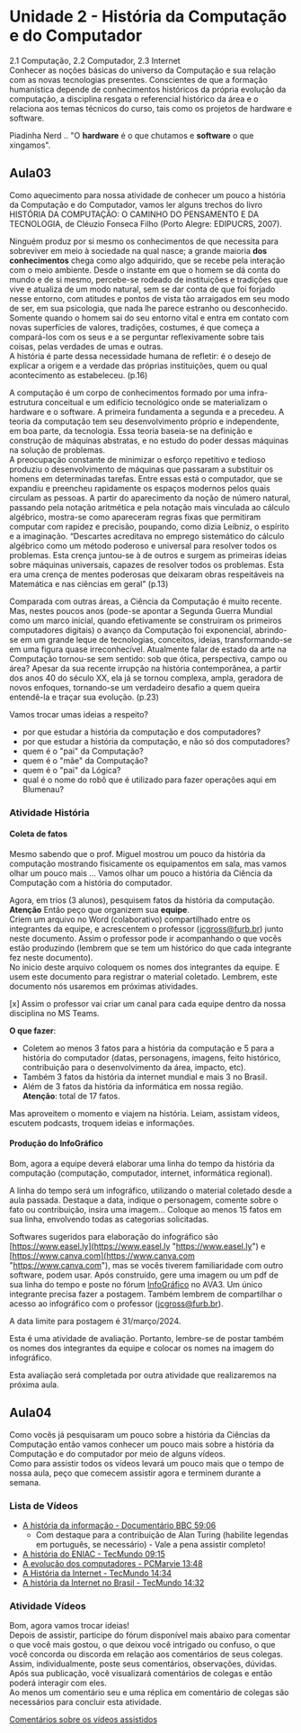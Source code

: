 # Unidade 2 - História da Computação e do Computador

2.1 Computação, 2.2 Computador, 2.3 Internet  
Conhecer as noções básicas do universo da Computação e sua relação com as novas tecnologias presentes. Conscientes de que a formação humanística depende de conhecimentos históricos da própria evolução da computação, a disciplina resgata o referencial histórico da área e o relaciona aos temas técnicos do curso, tais como os projetos de hardware e software.  

Piadinha Nerd .. "O **hardware** é o que chutamos e **software** o que xingamos".  

## Aula03

Como aquecimento para nossa atividade de conhecer um pouco a história da Computação e do Computador, vamos ler alguns trechos do livro HISTÓRIA DA COMPUTAÇÃO: O CAMINHO DO PENSAMENTO E DA TECNOLOGIA, de Cléuzio Fonseca Filho (Porto Alegre: EDIPUCRS, 2007).  

Ninguém produz por si mesmo os conhecimentos de que necessita para sobreviver em meio à sociedade na qual nasce; a grande maioria **dos conhecimentos** chega como algo adquirido, que se recebe pela interação com o meio ambiente. Desde o instante em que o homem se dá conta do mundo e de si mesmo, percebe-se rodeado de  instituições e tradições que vive e atualiza de um modo natural, sem se dar conta de que foi forjado nesse entorno, com atitudes e pontos de vista tão arraigados em seu modo de ser, em sua psicologia, que nada lhe parece estranho ou desconhecido. Somente quando o homem sai do seu entorno vital e entra em contato com novas superfícies de valores, tradições, costumes, é que começa a compará-los com os seus e a se perguntar reflexivamente sobre tais coisas, pelas verdades de umas e outras.  
A história é parte dessa necessidade humana de refletir: é o desejo de explicar a origem e a verdade das próprias instituições, quem ou qual acontecimento as estabeleceu. (p.16)  

A computação é um corpo de conhecimentos formado por uma infra-estrutura conceitual e um edifício tecnológico onde se materializam o hardware e o software. A primeira fundamenta a segunda e a precedeu. A teoria da computação tem seu desenvolvimento próprio e independente, em boa parte, da tecnologia. Essa teoria baseia-se na definição e construção de máquinas abstratas, e no estudo do poder dessas máquinas na solução de problemas.  
A preocupação constante de minimizar o esforço repetitivo e tedioso produziu o desenvolvimento de máquinas que passaram a substituir os homens em determinadas tarefas. Entre essas está o computador, que se expandiu e preencheu rapidamente os espaços modernos pelos quais circulam as pessoas. A partir do aparecimento da noção de número natural, passando pela notação aritmética e pela notação mais vinculada ao cálculo algébrico, mostra-se como apareceram regras fixas que permitiram computar com rapidez e precisão, poupando, como dizia Leibniz, o espírito e a imaginação. “Descartes acreditava no emprego sistemático do cálculo algébrico como um método poderoso e universal para resolver todos os problemas. Esta crença juntou-se à de outros e surgem as primeiras ideias sobre máquinas universais, capazes de resolver todos os problemas. Esta era uma crença de mentes poderosas que deixaram obras respeitáveis na Matemática e nas ciências em geral” (p.13)  

Comparada com outras áreas, a Ciência da Computação é muito recente. Mas, nestes poucos anos (pode-se apontar a Segunda Guerra Mundial como um marco inicial, quando efetivamente se construíram os primeiros computadores digitais) o avanço da Computação foi exponencial, abrindo-se em um grande leque de tecnologias, conceitos, ideias, transformando-se em uma figura quase irreconhecível. Atualmente falar de estado da arte na Computação tornou-se sem sentido: sob que ótica, perspectiva, campo ou área? Apesar da sua recente irrupção na história contemporânea, a partir dos anos 40 do século XX, ela já se tornou complexa, ampla, geradora de novos enfoques, tornando-se um verdadeiro desafio a quem queira entendê-la e traçar sua evolução. (p.23)  

Vamos trocar umas ideias a respeito?  

- por que estudar a história da computação e dos computadores? <!-- Para não repetir os mesmos erros passados. Podem até passar por erros novos, mas não passar pelos os mesmos. -->  
- por que estudar a história da computação, e não só dos computadores? <!-- A ciência vem antes do computador ... -->  
- quem é o "pai" da Computação? <!-- Alan Turing -->
- quem é o "mãe" da Computação? <!-- Ada Lovelace -->
- quem é o "pai" da Lógica? <!-- Aristóteles -->
- qual é o nome do robô que é utilizado para fazer operações aqui em Blumenau? <!--   Da Vince - O "nosso, em Blumenau" é controlado por um médico. Mas tem uma versão que fez um tipo de cirurgia totalmente autônomo -->  

### Atividade História

#### Coleta de fatos

Mesmo sabendo que o prof. Miguel mostrou um pouco da história da computação mostrando fisicamente os equipamentos em sala, mas vamos olhar um pouco mais ... Vamos olhar um pouco a história da Ciência da Computação com a história do computador.  

Agora, em trios (3 alunos), pesquisem fatos da história da computação.  
**Atenção** Então peço que organizem sua **equipe**.  
Criem um arquivo no Word (colaborativo) compartilhado entre os integrantes da equipe, e acrescentem o professor (jcgross@furb.br) junto neste documento. Assim o professor pode ir acompanhando o que vocês estão produzindo (lembrem que se tem um histórico do que cada integrante fez neste documento).  
No inicio deste arquivo coloquem os nomes dos integrantes da equipe. E usem este documento para registrar o material coletado.  Lembrem, este documento nós usaremos em próximas atividades.  

[x] Assim o professor vai criar um canal para cada equipe dentro da nossa disciplina no MS Teams.  

**O que fazer**:

- Coletem ao menos 3 fatos para a história da computação e 5 para a história do computador (datas, personagens, imagens, feito histórico, contribuição para o desenvolvimento da área, impacto, etc).  
- Também 3 fatos da história da internet mundial e mais 3 no Brasil.  
- Além de 3 fatos da história da informática em nossa região.  
**Atenção**: total de 17 fatos.  

Mas aproveitem o momento e viajem na história. Leiam, assistam vídeos, escutem podcasts, troquem ideias e informações.  

<!-- [x]TODO:INICIO atualizar: deixar comentada está segunda parte do enunciado do trabalho, para eles primero pesquisarem os fatos acima e depois criarem a linha do tempo -->
#### Produção do InfoGráfico

Bom, agora a equipe deverá elaborar uma linha do tempo da história da computação (computação, computador, internet, informática regional).  

A linha do tempo será um infográfico, utilizando o material coletado desde a aula passada. Destaque a data, indique o personagem, comente sobre o fato ou contribuição, insira uma imagem... Coloque ao menos 15 fatos em sua linha, envolvendo todas as categorias solicitadas.  

Softwares sugeridos para elaboração do infográfico são [https://www.easel.ly](https://www.easel.ly "https://www.easel.ly") e [https://www.canva.com](https://www.canva.com "https://www.canva.com"), mas se vocês tiverem familiaridade com outro software, podem usar. Após construído, gere uma imagem ou um pdf de sua linha do tempo e poste no fórum [InfoGráfico](https://ava3.furb.br/mod/forum/view.php?id=513741 "InfoGráfico") no AVA3. Um único integrante precisa fazer a postagem. Também lembrem de compartilhar o acesso ao infográfico com o professor (jcgross@furb.br).  

A data limite para postagem é 31/março/2024.  

Esta é uma atividade de avaliação. Portanto, lembre-se de postar também os nomes dos integrantes da equipe e colocar os nomes na imagem do infográfico.  

Esta avaliação será completada por outra atividade que realizaremos na próxima aula.

<!-- 
Unidade 2: atividade
    Segue o link do enunciado da atividade: https://github.com/jcgross/IC_Jan/tree/main/Unidade2#atividade

O que deve ser feito até a próxima aula:
 - vocês criarem a equipe, compartilhar o documento entre os integrantes da equipe e com o professor;
 - dividirem qual fato histórico (dos 17 fatos) fica para qual aluno;
 - buscarem material sobre o seu fato escolhido.

E na próxima aula, faremos:
 - das 20:20~21:10 para vocês mostrarem para os integrantes da equipe o material pesquisado, e organizarem no documento;
 - das 21:10~22:00  cada equipe começa a montar o seu infográfico do material pesquisado.  

Bom final de semana e boa páscoa!
-->

## Aula04

Como vocês já pesquisaram um pouco sobre a história da Ciências da Computação então vamos conhecer um pouco mais sobre a história da Computação e do computador por meio de alguns vídeos.  
Como para assistir todos os vídeos levará um pouco mais que o tempo de nossa aula, peço que comecem assistir agora e terminem durante a semana.  

### Lista de Vídeos

- [A história da informação - Documentário BBC 59:06](<https://www.youtube.com/watch?v=ppNCQ5cC5uA&feature=youtu.be> "A história da informação - Documentário BBC")  
  - Com destaque para a contribuição de Alan Turing (habilite legendas em português, se necessário) - Vale a pena assistir completo!  
- [A história do ENIAC - TecMundo 09:15](<https://www.youtube.com/watch?v=dy0wpDfnpzo> "A história do ENIAC - TecMundo")  
- [A evolução dos computadores - PCMarvie 13:48](<https://www.youtube.com/watch?v=mFdUqqwzbVs> "[A evolução dos computadores - PCMarvie")  
- [A História da Internet - TecMundo 14:34](<https://www.youtube.com/watch?v=pKxWPo73pX0> "A História da Internet - TecMundo")  
- [A história da Internet no Brasil - TecMundo 14:32](<https://www.youtube.com/watch?v=k_inQhpKprg> "A história da Internet no Brasil - TecMundo")  

### Atividade Vídeos

Bom, agora vamos trocar ideias!  
Depois de assistir, participe do fórum disponível mais abaixo para comentar o que você mais gostou, o que deixou você intrigado ou confuso, o que você concorda ou discorda em relação aos comentários de seus colegas.  
Assim, individualmente, poste seus comentários, observações, dúvidas. Após sua publicação, você visualizará comentários de colegas e então poderá interagir com eles.  
Ao menos um comentário seu e uma réplica em comentário de colegas são necessários para concluir esta atividade.  

[Comentários sobre os vídeos assistidos](<https://ava3.furb.br/mod/assign/view.php?id=837704> "Comentários sobre os vídeos assistidos")  
